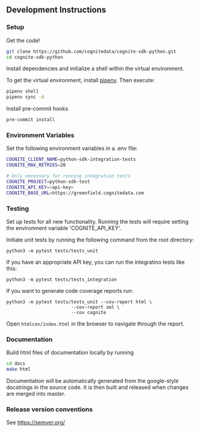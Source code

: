 ## Development Instructions
### Setup

Get the code!
```bash
git clone https://github.com/cognitedata/cognite-sdk-python.git
cd cognite-sdk-python
```
Install dependencies and initialize a shell within the virtual environment.

To get the virtual environment, install [pipenv](https://pypi.org/project/pipenv/). Then execute:

```bash
pipenv shell
pipenv sync -d
```
Install pre-commit hooks
```bash
pre-commit install
```

### Environment Variables
Set the following environment variables in a .env file:
```bash
COGNITE_CLIENT_NAME=python-sdk-integration-tests
COGNITE_MAX_RETRIES=20

# Only necessary for running integration tests
COGNITE_PROJECT=python-sdk-test
COGNITE_API_KEY=<api-key>
COGNITE_BASE_URL=https://greenfield.cognitedata.com
```

### Testing
Set up tests for all new functionality. Running the tests will require setting the environment variable 'COGNITE_API_KEY'.

Initiate unit tests by running the following command from the root directory:

`python3 -m pytest tests/tests_unit`

If you have an appropriate API key, you can run the integratino tests like this:

`python3 -m pytest tests/tests_integration`

If you want to generate code coverage reports run:

```
python3 -m pytest tests/tests_unit --cov-report html \
                        --cov-report xml \
                        --cov cognite
```

Open `htmlcov/index.html` in the browser to navigate through the report.

### Documentation
Build html files of documentation locally by running
```bash
cd docs
make html
```
Documentation will be automatically generated from the google-style docstrings in the source code. It is then built and released when changes are merged into master.

### Release version conventions
See https://semver.org/
